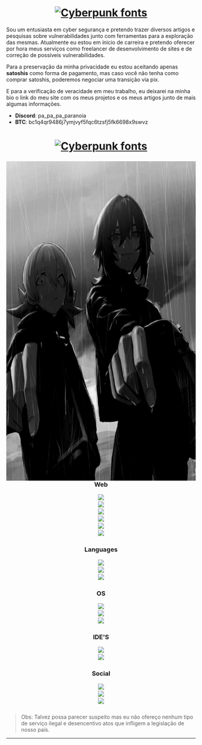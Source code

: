 <div class="content">
 
<div align="center">
<h1><a href="https://www.fontspace.com/category/cyberpunk"><img src="https://see.fontimg.com/api/rf5/GOPdO/MGE0ZTA3NzcxOGNjNGFjMGJhZGZjZWM2ZDVkYmVjNTAudHRm/a29nZXJ1/sdglitchrobotdemo.png?r=fs&h=68&w=1000&fg=FFFFFF&bg=FFFFFF&tb=1&s=68" alt="Cyberpunk fonts"></a></h1>
</div>

Sou um entusiasta em cyber segurança e pretendo trazer diversos artigos e pesquisas sobre vulnerabilidades junto com ferramentas para a exploração das mesmas. Atualmente eu estou em ínicio de carreira e pretendo oferecer por hora meus serviços como freelancer de desenvolvimento de sites e de correção de possíveis vulnerabilidades.

Para a preservação da minha privacidade eu estou aceitando apenas **satoshis** como forma de pagamento, mas
caso você não tenha como comprar satoshis, poderemos negociar uma transição via pix.

E para a verificação de veracidade em meu trabalho, eu deixarei na minha bio o link do meu site com os meus projetos e os meus artigos junto de mais algumas informações.



* **Discord**: pa_pa_pa_paranoia
* **BTC**: bc1q4qr9486j7ymjvyf5fqc6tzsfj5fk6698x9swvz

<div align="center">
<h1><a href="https://www.fontspace.com/category/cyberpunk"><img src="https://see.fontimg.com/api/rf5/GOPdO/MGE0ZTA3NzcxOGNjNGFjMGJhZGZjZWM2ZDVkYmVjNTAudHRm/c2tpbGxz/sdglitchrobotdemo.png?r=fs&h=68&w=1000&fg=FFFFFF&bg=FFFFFF&tb=1&s=68" alt="Cyberpunk fonts"></a></h1>
</div>

###

<img align="right" width="710" height="850" src="banner.jpg"/>

###

<div align="center">
  <h3>Web</h3>
  <img src="https://img.shields.io/badge/JavaScript-black?style=for-the-badge&logo=javascript&logoColor=white"><br>
  <img src="https://img.shields.io/badge/TypeScript-black?style=for-the-badge&logo=typescript&logoColor=white"><br>
  <img src="https://img.shields.io/badge/Bootstrap-black?style=for-the-badge&logo=bootstrap&logoColor=white"><br>
  <img src="https://img.shields.io/badge/HTML-black?style=for-the-badge&logo=html5&logoColor=white"><br>
  <img src="https://img.shields.io/badge/Sass-black?style=for-the-badge&logo=sass&logoColor=white"><br>
  <img src="https://img.shields.io/badge/CSS-black?&style=for-the-badge&logo=css3&logoColor=white">
</div>

###

<div align="center">
  <h3>Languages</h3> 
  <img src="https://img.shields.io/badge/Markdown-000000?style=for-the-badge&logo=markdown&logoColor=white"><br>
  <img src="https://img.shields.io/badge/Python-black?style=for-the-badge&logo=python&logoColor=white"><br>
  <img src="https://img.shields.io/badge/C-black?style=for-the-badge&logo=c&logoColor=white">
</div>

####

<div align="center">
  <h3>OS</h3>
  <img src="https://img.shields.io/badge/Kali_Linux-black?style=for-the-badge&logo=kali-linux&logoColor=white"><br>
  <img src="https://img.shields.io/badge/Debian-black?style=for-the-badge&logo=debian&logoColor=white"><br>
  <img src="https://img.shields.io/badge/Linux-black?style=for-the-badge&logo=linux&logoColor=white">
</div>

###

<div align="center">
  <h3>IDE'S</h3>
   <img src="https://img.shields.io/badge/Visual_Studio_Code-black?style=for-the-badge&logo=visual%20studio%20code&logoColor=white"><br>
   <img src="https://img.shields.io/badge/PyCharm-black?&style=for-the-badge&logo=PyCharm&logoColor=white">
</div>

###

<div align="center">
  <h3>Social</h3>
  <img src="https://img.shields.io/badge/Discord-black?style=for-the-badge&logo=discord&logoColor=white"><br>
  <img src="https://img.shields.io/badge/GitHub-black?style=for-the-badge&logo=github&logoColor=white"><br>
  <img src="https://img.shields.io/badge/Bitcoin-black?style=for-the-badge&logo=bitcoin&logoColor=white">
</div>

###

> Obs: Talvez possa parecer suspeito mas eu não ofereço nenhum tipo de serviço ilegal e desencentivo atos que infligem a legislação de nosso país.
<hr>
</div>
